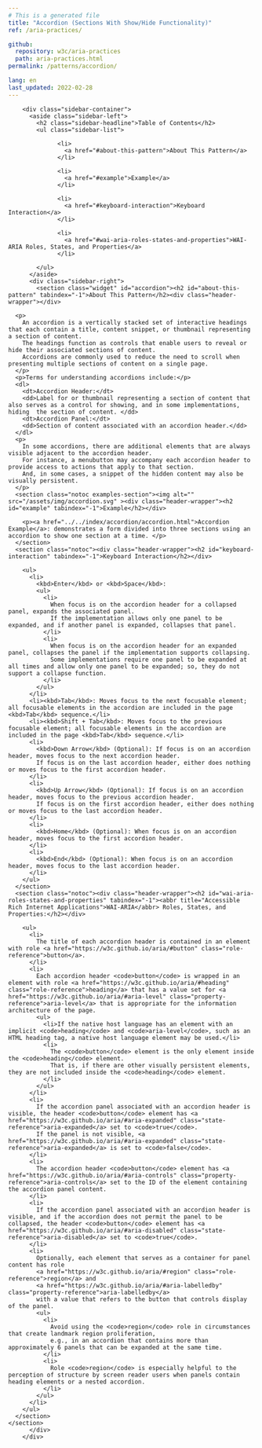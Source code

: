 ```yaml
---
# This is a generated file
title: "Accordion (Sections With Show/Hide Functionality)"
ref: /aria-practices/

github:
  repository: w3c/aria-practices
  path: aria-practices.html
permalink: /patterns/accordion/

lang: en
last_updated: 2022-02-28
---
```



<link rel="stylesheet" href="/assets/styles.css">
<!-- Code highlighting styles -->
<link rel="stylesheet" href="/index/css/github.css">

<div>

        <div class="sidebar-container">
          <aside class="sidebar-left">
            <h2 class="sidebar-headline">Table of Contents</h2>
            <ul class="sidebar-list">
              
                  <li>
                    <a href="#about-this-pattern">About This Pattern</a>
                  </li>
                 
                  <li>
                    <a href="#example">Example</a>
                  </li>
                 
                  <li>
                    <a href="#keyboard-interaction">Keyboard Interaction</a>
                  </li>
                 
                  <li>
                    <a href="#wai-aria-roles-states-and-properties">WAI-ARIA Roles, States, and Properties</a>
                  </li>
                
            </ul>
          </aside>
          <div class="sidebar-right">
            <section class="widget" id="accordion"><h2 id="about-this-pattern" tabindex="-1">About This Pattern</h2><div class="header-wrapper"></div>
      
      <p>
        An accordion is a vertically stacked set of interactive headings that each contain a title, content snippet, or thumbnail representing a section of content.
        The headings function as controls that enable users to reveal or hide their associated sections of content.
        Accordions are commonly used to reduce the need to scroll when presenting multiple sections of content on a single page.
      </p>
      <p>Terms for understanding accordions include:</p>
      <dl>
        <dt>Accordion Header:</dt>
        <dd>Label for or thumbnail representing a section of content that also serves as a control for showing, and in some implementations, hiding  the section of content. </dd>
        <dt>Accordion Panel:</dt>
        <dd>Section of content associated with an accordion header.</dd>
      </dl>
      <p>
        In some accordions, there are additional elements that are always visible adjacent to the accordion header.
        For instance, a menubutton may accompany each accordion header to provide access to actions that apply to that section.
        And, in some cases, a snippet of the hidden content may also be visually persistent.
      </p>
      <section class="notoc examples-section"><img alt="" src="/assets/img/accordion.svg" ><div class="header-wrapper"><h2 id="example" tabindex="-1">Example</h2></div>
        
        <p><a href="../../index/accordion/accordion.html">Accordion Example</a>: demonstrates a form divided into three sections using an accordion to show one section at a time. </p>
      </section>
      <section class="notoc"><div class="header-wrapper"><h2 id="keyboard-interaction" tabindex="-1">Keyboard Interaction</h2></div>
        
        <ul>
          <li>
            <kbd>Enter</kbd> or <kbd>Space</kbd>:
            <ul>
              <li>
                When focus is on the accordion header for a collapsed panel, expands the associated panel.
                If the implementation allows only one panel to be expanded, and if another panel is expanded, collapses that panel.
              </li>
              <li>
                When focus is on the accordion header for an expanded panel, collapses the panel if the implementation supports collapsing.
                Some implementations require one panel to be expanded at all times and allow only one panel to be expanded; so, they do not support a collapse function.
              </li>
            </ul>
          </li>
          <li><kbd>Tab</kbd>: Moves focus to the next focusable element; all focusable elements in the accordion are included in the page <kbd>Tab</kbd> sequence.</li>
          <li><kbd>Shift + Tab</kbd>: Moves focus to the previous focusable element; all focusable elements in the accordion are included in the page <kbd>Tab</kbd> sequence.</li>
          <li>
            <kbd>Down Arrow</kbd> (Optional): If focus is on an accordion header, moves focus to the next accordion header.
            If focus is on the last accordion header, either does nothing or moves focus to the first accordion header.
          </li>
          <li>
            <kbd>Up Arrow</kbd> (Optional): If focus is on an accordion header, moves focus to the previous accordion header.
            If focus is on the first accordion header, either does nothing or moves focus to the last accordion header.
          </li>
          <li>
            <kbd>Home</kbd> (Optional): When focus is on an accordion header, moves focus to the first accordion header.
          </li>
          <li>
            <kbd>End</kbd> (Optional): When focus is on an accordion header, moves focus to the last accordion header.
          </li>
        </ul>
      </section>
      <section class="notoc"><div class="header-wrapper"><h2 id="wai-aria-roles-states-and-properties" tabindex="-1"><abbr title="Accessible Rich Internet Applications">WAI-ARIA</abbr> Roles, States, and Properties:</h2></div>
        
        <ul>
          <li>
            The title of each accordion header is contained in an element with role <a href="https://w3c.github.io/aria/#button" class="role-reference">button</a>.
          </li>
          <li>
            Each accordion header <code>button</code> is wrapped in an element with role <a href="https://w3c.github.io/aria/#heading" class="role-reference">heading</a> that has a value set for <a href="https://w3c.github.io/aria/#aria-level" class="property-reference">aria-level</a> that is appropriate for the information architecture of the page.
            <ul>
              <li>If the native host language has an element with an implicit <code>heading</code> and <code>aria-level</code>, such as an HTML heading tag, a native host language element may be used.</li>
              <li>
                The <code>button</code> element is the only element inside the <code>heading</code> element.
                That is, if there are other visually persistent elements, they are not included inside the <code>heading</code> element.
              </li>
            </ul>
          </li>
          <li>
            If the accordion panel associated with an accordion header is visible, the header <code>button</code> element has <a href="https://w3c.github.io/aria/#aria-expanded" class="state-reference">aria-expanded</a> set to <code>true</code>.
            If the panel is not visible, <a href="https://w3c.github.io/aria/#aria-expanded" class="state-reference">aria-expanded</a> is set to <code>false</code>.
          </li>
          <li>
            The accordion header <code>button</code> element has <a href="https://w3c.github.io/aria/#aria-controls" class="property-reference">aria-controls</a> set to the ID of the element containing the accordion panel content.
          </li>
          <li>
            If the accordion panel associated with an accordion header is visible, and if the accordion does not permit the panel to be collapsed, the header <code>button</code> element has <a href="https://w3c.github.io/aria/#aria-disabled" class="state-reference">aria-disabled</a> set to <code>true</code>.
          </li>
          <li>
            Optionally, each element that serves as a container for panel content has role
            <a href="https://w3c.github.io/aria/#region" class="role-reference">region</a> and
            <a href="https://w3c.github.io/aria/#aria-labelledby" class="property-reference">aria-labelledby</a>
            with a value that refers to the button that controls display of the panel.
            <ul>
              <li>
                Avoid using the <code>region</code> role in circumstances that create landmark region proliferation,
                e.g., in an accordion that contains more than approximately 6 panels that can be expanded at the same time.
              </li>
              <li>
                Role <code>region</code> is especially helpful to the perception of structure by screen reader users when panels contain heading elements or a nested accordion.
              </li>
            </ul>
          </li>
        </ul>
      </section>
    </section>
          </div>
        </div>
      
</div>
<script>
  var SkipToConfig = {
    settings: {
      skipTo: {
        displayOption: 'popup',
        attachElement: '#site-header',
        colorTheme: 'aria'
      }
    }
  };
</script>
<script src="/assets/skipto.min.js"></script>
